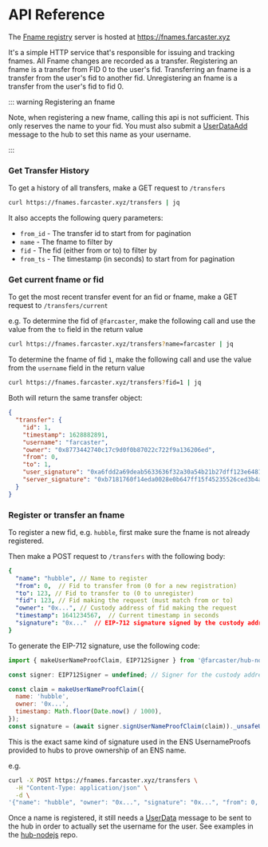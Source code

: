 # API Reference

The [Fname registry](https://github.com/farcasterxyz/fname-registry) server is hosted at https://fnames.farcaster.xyz

It's a simple HTTP service that's responsible for issuing and tracking fnames. All Fname changes are recorded as a
transfer.
Registering an fname is a transfer from FID 0 to the user's fid. Transferring an fname is a transfer from the user's fid
to another fid. Unregistering an fname is a transfer from the user's fid to fid 0.

::: warning Registering an fname

Note, when registering a new fname, calling this api is not sufficient. This only reserves the name to your fid. You
must also submit a [UserDataAdd](/reference/hubble/datatypes/messages#_2-userdata) message to the hub
to set this name as your username.

:::

### Get Transfer History

To get a history of all transfers, make a GET request to `/transfers`

```bash
curl https://fnames.farcaster.xyz/transfers | jq
```

It also accepts the following query parameters:

- `from_id` - The transfer id to start from for pagination
- `name` - The fname to filter by
- `fid` - The fid (either from or to) to filter by
- `from_ts` - The timestamp (in seconds) to start from for pagination

### Get current fname or fid

To get the most recent transfer event for an fid or fname, make a GET request to `/transfers/current`

e.g. To determine the fid of `@farcaster`, make the following call and use the value from the `to` field in the return
value

```bash
curl https://fnames.farcaster.xyz/transfers?name=farcaster | jq
```

To determine the fname of fid `1`, make the following call and use the value from the `username` field in the return
value

```bash
curl https://fnames.farcaster.xyz/transfers?fid=1 | jq
```

Both will return the same transfer object:

```json
{
  "transfer": {
    "id": 1,
    "timestamp": 1628882891,
    "username": "farcaster",
    "owner": "0x8773442740c17c9d0f0b87022c722f9a136206ed",
    "from": 0,
    "to": 1,
    "user_signature": "0xa6fdd2a69deab5633636f32a30a54b21b27dff123e6481532746eadca18cd84048488a98ca4aaf90f4d29b7e181c4540b360ba0721b928e50ffcd495734ef8471b",
    "server_signature": "0xb7181760f14eda0028e0b647ff15f45235526ced3b4ae07fcce06141b73d32960d3253776e62f761363fb8137087192047763f4af838950a96f3885f3c2289c41b"
  }
}
```

### Register or transfer an fname

To register a new fid, e.g. `hubble`, first make sure the fname is not already registered.

Then make a POST request to `/transfers` with the following body:

```yaml
{
  "name": "hubble", // Name to register
  "from": 0,  // Fid to transfer from (0 for a new registration)
  "to": 123, // Fid to transfer to (0 to unregister)
  "fid": 123, // Fid making the request (must match from or to)
  "owner": "0x...", // Custody address of fid making the request
  "timestamp": 1641234567,  // Current timestamp in seconds
  "signature": "0x..."  // EIP-712 signature signed by the custody address of the fid
}
```

To generate the EIP-712 signature, use the following code:

```js
import { makeUserNameProofClaim, EIP712Signer } from '@farcaster/hub-nodejs';

const signer: EIP712Signer = undefined; // Signer for the custody address (use appropriate subclass from hub-nodejs for ethers or viem)

const claim = makeUserNameProofClaim({
  name: 'hubble',
  owner: '0x...',
  timestamp: Math.floor(Date.now() / 1000),
});
const signature = (await signer.signUserNameProofClaim(claim))._unsafeUnwrap();
```

This is the exact same kind of signature used in the ENS UsernameProofs provided to hubs to prove ownership of an ENS
name.

e.g.

```bash
curl -X POST https://fnames.farcaster.xyz/transfers \
  -H "Content-Type: application/json" \
  -d \
'{"name": "hubble", "owner": "0x...", "signature": "0x...", "from": 0, "to": 1000, "timestamp": 1641234567, fid: 1000}'
```

Once a name is registered, it still needs a [UserData](/reference/hubble/datatypes/messages#_2-userdata) message
to be sent to the hub in order to actually
set the username for the user. See examples in
the [hub-nodejs](https://github.com/farcasterxyz/hub-monorepo/tree/main/packages/hub-nodejs/examples/write-data) repo.
